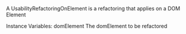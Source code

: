 A UsabilityRefactoringOnElement is a refactoring that applies on a DOM Element

Instance Variables:
	domElement	<DOMElement>	The domElement to be refactored

